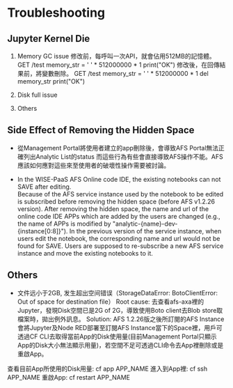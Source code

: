 # Troubleshooting

## Jupyter Kernel Die

1. Memory GC issue
修改前，每呼叫一次API，就會佔用512MB的記憶體。
GET /test
memory_str = ' ' * 512000000 * 1
print("OK")
修改後，在回傳結果前，將變數刪除。
GET /test
memory_str = ' ' * 512000000 * 1
del memory_str
print("OK")

2. Disk full issue


3. Others

## Side Effect of Removing the Hidden Space

* 從Management Portal將使用者建立的app刪除後，會導致AFS Portal無法正確列出Analytic List的status
而這些行為有些會直接導致AFS操作不能。AFS應該如何應對這些來至使用者的破壞性操作需要被討論。

* In the WISE-PaaS AFS Online code IDE, the existing notebooks can not SAVE after editing.   
Because of the AFS service instance used by the notebook to be edited is subscribed before removing the hidden space (before AFS v1.2.26 version). After removing the hidden space, the name and url of the online code IDE APPs which are added by the users are changed (e.g., the name of APPs is modified by "analytic-{name}-dev-{instance[0:8]}"). In the previous version of the service instance, when users edit the notebook, the corresponding name and url would not be found for SAVE.
Users are supposed to re-subscribe a new AFS service instance and move the existing notebooks to it.




## Others
* 文件远小于2GB, 发生超出空间错误（StorageDataError: BotoClientError: Out of space for destination file）
Root cause: 去查看afs-axa裡的Jupyter，發現Disk空間已是2G of 2G，導致使用Boto client去Blob store取檔案時，拋出例外訊息。
Solution: AFS 1.2.26版之後所訂閱的AFS Instance會將Jupyter及Node RED部署至訂閱AFS Instance當下的Space裡，用戶可透過CF CLI去取得當前App的Disk使用量(目前Management Portal只顯示App的Disk大小無法顯示用量)，若空間不足可透過CLI命令去App裡刪除或是重啟App。

查看目前App所使用的Disk用量: cf app APP_NAME
進入到App裡: cf ssh APP_NAME
重啟App: cf restart APP_NAME


